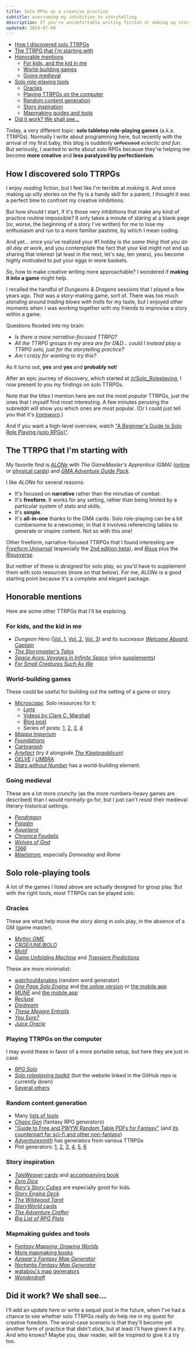 ```yaml
---
title: Solo RPGs as a creative practice
subtitle: overcoming my inhibition to storytelling
description: If you're uncomfortable writing fiction or making up stories, solo role-playing games could be a way to overcome your inhibitions.
updated: 2024-07-08
---
```


- [How I discovered solo TTRPGs](#how-i-discovered-solo-ttrpgs)
- [The TTRPG that I'm starting with](#the-ttrpg-that-im-starting-with)
- [Honorable mentions](#honorable-mentions)
  - [For kids, and the kid in me](#for-kids-and-the-kid-in-me)
  - [World-building games](#world-building-games)
  - [Going medieval](#going-medieval)
- [Solo role-playing tools](#solo-role-playing-tools)
  - [Oracles](#oracles)
  - [Playing TTRPGs on the computer](#playing-ttrpgs-on-the-computer)
  - [Random content generation](#random-content-generation)
  - [Story inspiration](#story-inspiration)
  - [Mapmaking guides and tools](#mapmaking-guides-and-tools)
- [Did it work? We shall see…](#did-it-work-we-shall-see)

Today, a very different topic: **solo tabletop role-playing games** (a.k.a. TTRPGs). Normally I write about programming here, but recently with the arrival of my first baby, this blog is suddenly ~~unfocused~~ *eclectic and fun*. But seriously, I wanted to write about solo RPGs because they're helping me become **more creative** and **less paralyzed by perfectionism**.

## How I discovered solo TTRPGs

I enjoy *reading* fiction, but I feel like I'm terrible at *making* it. And since making up silly stories on the fly is a handy skill for a parent, I thought it was a perfect time to confront my creative inhibitions.

But how should I start, if it's those very inhibitions that make any kind of practice routine impossible? It only takes a minute of staring at a blank page (or, worse, the beginning of a story I've written) for me to lose my enthusiasm and run to a more familiar pastime, by which I mean coding.

And yet… once you've realized your #1 hobby is *the same thing that you do all day at work*, and you contemplate the fact that your kid might not end up sharing that interest (at least in the next, let's say, ten years), you become highly motivated to put your eggs in more baskets.

So, how to make creative writing more approachable? I wondered if **making it into a game** might help.

I recalled the handful of *Dungeons & Dragons* sessions that I played a few years ago. *That* was a story-making game, sort of. There was too much *standing around trading blows with trolls* for my taste, but I enjoyed other moments when I was working together with my friends to improvise a story within a game.

Questions flooded into my brain:

- *Is there a more narrative-focused TTRPG?*
- *All the TTRPG groups in my area are for D&D… could I instead play a TTRPG solo, just for the storytelling practice?*
- *Am I crazy for wanting to try this?*

As it turns out, **yes** and **yes** and **probably not**!

After an epic journey of discovery, which started at [/r/Solo_Roleplaying](https://www.reddit.com/r/Solo_Roleplaying), I now present to you my findings on solo TTRPGs.

Note that the titles I mention here are not the *most popular* TTRPGs, just the ones that I myself find most interesting. A few minutes perusing the subreddit will show you which ones are most popular. (Or I could just tell you that it's [*Ironsworn*](https://www.ironswornrpg.com).)

And if you want a high-level overview, watch ["A Beginner's Guide to Solo Role Playing (solo RPGs)"](https://www.youtube.com/watch?v=iYHt1pdScK0).

## The TTRPG that I'm starting with

My favorite find is [*ALONe*](https://www.drivethrurpg.com/product/168609) with *The GameMaster's Apprentice (GMA)* ([online]((https://jamesturneronline.net/game-masters-apprentice)) or [physical cards](https://www.drivethrurpg.com/product/125685/The-GameMasters-Apprentice-Base-Deck)) and [*GMA Adventure Guide Pack*](https://www.drivethrurpg.com/product/179835).

I like *ALONe* for several reasons:

- It's focused on **narrative** rather than the minutiae of combat.
- It's **freeform**. It works for any setting, rather than being limited by a particular system of stats and skills.
- It's **simple**.
- It's **all-in-one** thanks to the *GMA* cards. Solo role-playing can be a bit cumbersome to a newcomer, in that it involves referencing tables to generate or inspire content. Not so with this one!

Other freeform, narrative-focused TTRPGs that I found interesting are [*Freeform Universal*](https://www.perilplanet.com/freeform-universal) (especially the [2nd edition beta](https://www.perilplanet.com/wp-content/uploads/2020/12/Neon-City-character-sheet-form-fill.pdf)), and [*Risus*](https://www.drivethrurpg.com/product/170294/Risus-The-Anything-RPG) plus the [*Risusverse*](https://www.risusiverse.com/).

But neither of these is *designed* for solo play, so you'd have to supplement them with solo resources (more on that below). For me, *ALONe* is a good starting point because it's a complete and elegant package.

## Honorable mentions

Here are some other TTRPGs that I'll be exploring.

### For kids, and the kid in me

- *Dungeon Hero* ([Vol. 1](https://lonespelunker.itch.io/dungeon-hero), [Vol. 2](https://lonespelunker.itch.io/dungeon-hero-volume-2), [Vol. 3](https://lonespelunker.itch.io/dungeon-hero-volume-3-bump-in-the-night)) and its successor [*Welcome Aboard, Captain*](https://lonespelunker.itch.io/welcome-aboard-captain)
- [*The Storymaster's Tales*](https://www.storymasterstales.com)
- [*Space Aces: Voyages in Infinite Space*](https://www.etsy.com/listing/1646603705/space-aces-voyages-in-infinite-space) (plus [supplements](https://p0rthos47.itch.io/))
- [*For Small Creatures Such As We*](https://www.blackwellwriter.com/en-us/products/for-small-creatures-such-as-we)

### World-building games

These could be useful for building out the setting of a game or story.

- [*Microscope*](https://www.lamemage.com/microscope). Solo resources for it:
  - [*Lens*](https://docs.google.com/document/d/1isWrSPL417PN6eSCYQmxKnFxPXQUn9IjZW4W2xfToDc)
  - [Videos by Clare C. Marshall](https://www.youtube.com/watch?v=q4h9Yg1UWjY)
  - [Blog post](https://whyigame.wordpress.com/2018/01/14/solo-rp-microscope-rpg)
  - Series of posts: [1](https://web.archive.org/web/20170107021652/http://www.risusmonkey.com/2011/03/solo-gaming-on-long-flight.html), [2](https://web.archive.org/web/20160330173740/http://www.risusmonkey.com/2011/03/solo-gaming-in-flight-part-2-first-pass.html), [3](https://web.archive.org/web/20160330172817/http://www.risusmonkey.com/2011/03/solo-gaming-in-flight-part-3-making.html), [4](https://web.archive.org/web/20160330173127/http://www.risusmonkey.com/2011/03/solo-gaming-in-flight-part-4-making.html)
- [*Mappa Imperium*](https://nookrium.itch.io/mappa-imperium)
- [*Foundations*](https://leyline-press.itch.io/foundations-digital-edition-bundle)
- [*Cartograph*](https://the-ravensridge-press.itch.io/cartograph-atlas-edition)
- [*Artefact*](https://mouseholepress.itch.io/artefact) (try it alongside [*The Kleptogoblicon*](https://perchance.org/kleptogoblicon))
- [*DELVE*](https://www.blackwellwriter.com/en-us/products/delve-a-solo-map-drawing-game) / [*UMBRA*](https://www.blackwellwriter.com/en-us/products/umbra-a-game-of-final-frontiers)
- [*Stars without Number*](https://www.drivethrurpg.com/product/230009/Stars-Without-Number-Revised-Edition-Free-Version) has a world-building element.

### Going medieval

These are a lot more *crunchy* (as the more numbers-heavy games are described) than I would normally go for, but I just can't resist their medieval literary-historical settings.

- [*Pendragon*](https://en.wikipedia.org/wiki/Pendragon_(role-playing_game))
- [*Paladin*](https://www.chaosium.com/paladin/)
- [*Aquelarre*](https://drivethrurpg.com/product/237059/Aquelarre)
- [*Chronica Feudalis*](https://chronicafeudalis.com/)
- [*Wolves of God*](https://drivethrurpg.com/product/308470/Wolves-of-God-Adventures-in-Dark-Ages-England)
- [*1366*](https://drivethrurpg.com/product/111240/1366-Second-Edition)
- [*Maelstrom*](https://drivethrurpg.com/publisher/667/arion-games/category/4422/maelstrom), especially *Domesday* and *Rome*

## Solo role-playing tools

A lot of the games I listed above are actually designed for group play. But with the right tools, most TTRPGs can be played solo.

### Oracles

These are what help move the story along in solo play, in the absence of a GM (game master).

- [*Mythic GME*](https://www.drivethrurpg.com/product/422929/Mythic-Game-Master-Emulator-Second-Edition)
- [*CRGE/UNE/BOLD*](https://www.drivethrurpg.com/browse/pub/7251/Conjecture-Games)
- [*Motif*](https://www.drivethrurpg.com/browse/pub/7970/Thought-Punks/subcategory/22614_38729/Motif-Framework)
- [*Game Unfolding Machine*](https://jeansenvaars.itch.io/game-unfolding-machine) and [*Transient Predictions*](https://jeansenvaars.itch.io/transient-predictions)

These are more minimalist:

- [watchout4snakes](http://watchout4snakes.com/Random/RandomPhrase) (random word generator)
- [*One Page Solo Engine*](https://inflatablestudios.itch.io/one-page-solo-engine) and [the online version](https://inflatablestudios.itch.io/one-page-solo-engine-online) or [the mobile app](https://play.google.com/store/apps/details?id=dev.InflatableStudios.OnePageSoloEngine)
- [*MUNE*](https://forums.giantitp.com/showthread.php?567342-MUNE-a-GM-emulator) and [the mobile app](https://play.google.com/store/apps/details?id=com.toppinc.dnd.muneengine)
- [*Recluse*](https://gravenutterance.itch.io/recluse)
- [*Diedream*](https://alfredvalley.itch.io/diedream)
- [*These Meagre Entrails*](https://mendercap.itch.io/these-meagre-entrails)
- [*You Sure?*](https://capacle.itch.io/you-sure)
- [*Juice Oracle*](https://thunder9861.itch.io/juice-oracle)

### Playing TTRPGs on the computer

I may avoid these in favor of a more portable setup, but here they are just in case.

- [*RPG Solo*](https://www.rpgsolo.com/play.php)
- [*Solo roleplaying toolkit*](https://github.com/Tayruh/solo-roleplaying-toolkit) (but the website linked in the GitHub repo is currently down)
- [Several others](https://jvhouse.xyz/solo-rpg-setup/#playing-on-pc)

### Random content generation

- Many [lists of tools](https://www.reddit.com/r/rpg_generators/comments/142jvzk/30_days_of_rpg_generator_sites_full_list)
- [*Chaos Gen*](https://www.chaosgen.com/gen-tags/fantasy) (fantasy RPG generators)
- ["Guide to Free and PWYW Random Table PDFs for Fantasy"](https://www.randroll.com/guide-free-pdfs-fantasy) (and [its counterpart for sci-fi and other non-fantasy](https://www.randroll.com/guide-free-pdfs-futuristic/))
- [*Adventuresmith*](https://play.google.com/store/apps/details?id=org.steavesea.adventuresmith) has generators from various TTRPGs
- Plot generators: [1](https://www.herebetaverns.com/plot-hook-generator), [2](https://www.plot-generator.org.uk), [3](https://blog.reedsy.com/plot-generator/), [4](https://writingexercises.co.uk/plotgenerator.php), [5](https://donjon.bin.sh/fantasy/adventure/), [6](https://www.seventhsanctum.com/generate.php?Genname=storygen)

### Story inspiration

- [*TaleWeaver* cards](https://www.scribd.com/document/98415/TaleWeaver-Card-Deck) and [accompanying book](https://www.scribd.com/document/98412/Tale-Weaver)
- [*Zero Dice*](https://tangent-zero.com/zero_dice/zero_dice.htm)
- [*Rory's Story Cubes*](https://www.storycubes.com/en/) are especially good for kids.
- [*Story Engine Deck*](https://storyenginedeck.com)
- [*The Wildwood Tarot*](https://www.thewildwoodtarot.com)
- [*StoryWorld* cards](https://www.goodreads.com/series/68911-storyworld-create-a-story)
- [*The Adventure Crafter*](https://www.drivethrurpg.com/product/261479/The-Adventure-Crafter)
- [*Big List of RPG Plots*](https://tvtropes.org/pmwiki/pmwiki.php/Literature/BigListOfRPGPlots)

### Mapmaking guides and tools

- [*Fantasy Mapping: Drawing Worlds*](https://fantasymapping.com/#FantasyMappingBook)
- [More mapmaking books](https://jaredblando.com/books)
- [*Azgaar's Fantasy Map Generator*](https://azgaar.github.io/Fantasy-Map-Generator)
- [*Nortantis Fantasy Map Generator*](https://jeheydorn.github.io/nortantis)
- [watabou's map generators](https://watabou.itch.io)
- [*Wonderdraft*](https://www.wonderdraft.net)

## Did it work? We shall see…

I'll add an update here or write a sequel post in the future, when I've had a chance to see whether solo TTRPGs really do help me in my quest for creative freedom. The worst-case scenario is that they'll become yet another form of practice that didn't stick, but at least I'll have given it a try. And who knows? Maybe you, dear reader, will be inspired to give it a try too.
